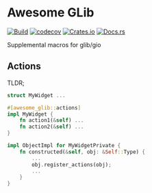 # Awesome GLib

[![Build](https://github.com/andy128k/awesome-gtk/actions/workflows/build.yml/badge.svg)](https://github.com/andy128k/awesome-gtk/actions/workflows/build.yml)
[![codecov](https://codecov.io/gh/andy128k/awesome-gtk/branch/main/graph/badge.svg)](https://codecov.io/gh/andy128k/awesome-gtk)
[![Crates.io](https://img.shields.io/crates/v/awesome-glib.svg)](https://crates.io/crates/awesome-glib)
[![Docs.rs](https://img.shields.io/docsrs/awesome-glib.svg)](https://docs.rs/awesome-glib)

Supplemental macros for glib/gio

## Actions

TLDR;

```rust
struct MyWidget ...

#[awesome_glib::actions]
impl MyWidget {
    fn action1(&self) ...
    fn action2(&self) ...
}

impl ObjectImpl for MyWidgetPrivate {
    fn constructed(&self, obj: &Self::Type) {
        ...
        obj.register_actions(obj);
        ...
    }
}
```
